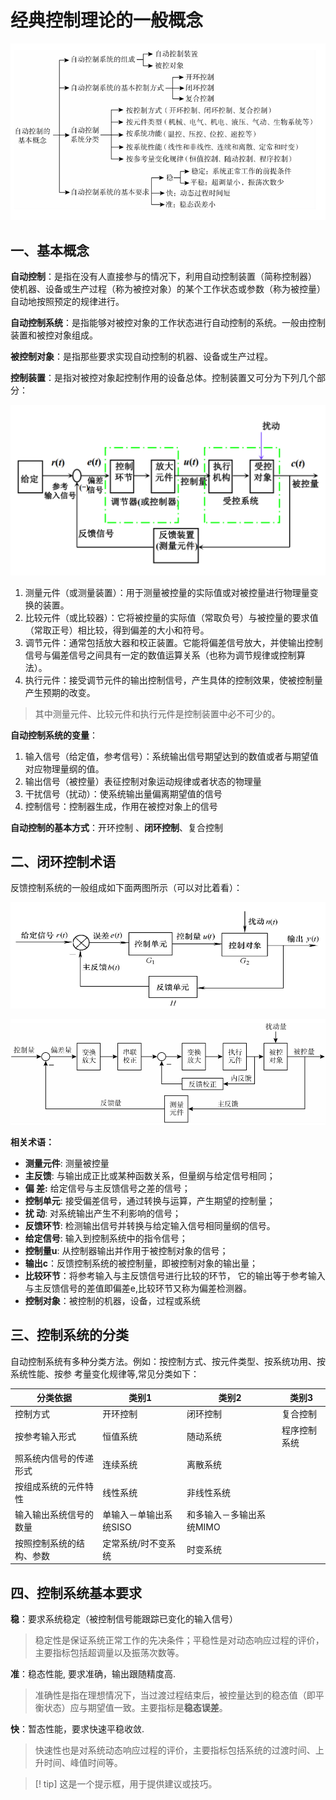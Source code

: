 # 经典控制理论的一般概念


![](attachments/Pasted%20image%2020240814100109.png)
## 一、基本概念

**自动控制**：是指在没有人直接参与的情况下，利用自动控制装置（简称控制器） 使机器、设备或生产过程（称为被控对象）的某个工作状态或参数（称为被控量）自动地按照预定的规律进行。

**自动控制系统**：是指能够对被控对象的工作状态进行自动控制的系统。一般由控制装置和被控对象组成。

**被控制对象**：是指那些要求实现自动控制的机器、设备或生产过程。

**控制装置**：是指对被控对象起控制作用的设备总体。控制装置又可分为下列几个部分：

![](attachments/Pasted%20image%2020240615231909.png)

1. 测量元件（或测量装置）：用于测量被控量的实际值或对被控量进行物理量变换的装置。
2. 比较元件（或比较器）：它将被控量的实际值（常取负号）与被控量的要求值（常取正号）相比较，得到偏差的大小和符号。
3. 调节元件：通常包括放大器和校正装置。它能将偏差信号放大，并使输出控制信号与偏差信号之间具有一定的数值运算关系（也称为调节规律或控制算法）。
4. 执行元件：接受调节元件的输出控制信号，产生具体的控制效果，使被控制量产生预期的改变。

> 其中测量元件、比较元件和执行元件是控制装置中必不可少的。

**自动控制系统的变量**：

1. 输入信号（给定值，参考信号）：系统输出信号期望达到的数值或者与期望值对应物理量纲的值。
2. 输出信号（被控量）表征控制对象运动规律或者状态的物理量
3. 干扰信号（扰动）：使系统输出量偏离期望值的信号
4. 控制信号：控制器生成，作用在被控对象上的信号

**自动控制的基本方式**：开环控制 、**闭环控制**、复合控制

## 二、闭环控制术语

反馈控制系统的一般组成如下面两图所示（可以对比着看）：

![](attachments/Pasted%20image%2020240615232142.png)

![](attachments/Pasted%20image%2020240814101837.png)

**相关术语：**
- **测量元件**: 测量被控量
- **主反馈**: 与输出成正比或某种函数关系，但量纲与给定信号相同；
- **偏 差:** 给定信号与主反馈信号之差的信号；
- **控制单元**: 接受偏差信号，通过转换与运算，产生期望的控制量；
- **扰 动**: 对系统输出产生不利影响的信号；
- **反馈环节**: 检测输出信号并转换与给定输入信号相同量纲的信号。
- **给定信号**: 输入到控制系统中的指令信号；
- **控制量u**: 从控制器输出并作用于被控制对象的信号；
- **输出c**：反馈控制系统的被控制量，即被控制对象的输出量；
- **比较环节**：将参考输入与主反馈信号进行比较的环节， 它的输出等于参考输入与主反馈信号的差值即偏差e,比较环节又称为偏差检测器。
- **控制对象**：被控制的机器，设备，过程或系统

## 三、控制系统的分类

自动控制系统有多种分类方法。例如：按控制方式、按元件类型、按系统功用、按系统性能、按参
考量变化规律等,常见分类如下：

| 分类依据         | 类别1           | 类别2                | 类别3    |
| ------------ | ------------- | ------------------ | ------ |
| 控制方式         | 开环控制          | 闭环控制               | 复合控制   |
| 按参考输入形式      | 恒值系统          | 随动系统               | 程序控制系统 |
| 照系统内信号的传递形式  | 连续系统          | 离散系统               |        |
| 按组成系统的元件特性   | 线性系统          | 非线性系统              |        |
| 输入输出系统信号的数量  | 单输入－单输出系统SISO | 和多输入－多输出系统MIMO<br> |        |
| 按照控制系统的结构、参数 | 定常系统/时不变系统    | 时变系统               |        |

## 四、控制系统基本要求

**稳**：要求系统稳定（被控制信号能跟踪已变化的输入信号）

> 稳定性是保证系统正常工作的先决条件；平稳性是对动态响应过程的评价，主要指标包括超调量以及振荡次数等。

**准**：稳态性能, 要求准确，输出跟随精度高.

>准确性是指在理想情况下，当过渡过程结束后，被控量达到的稳态值（即平衡状态）应与期望值一致。主要指标是**稳态误差**。

**快**：暂态性能，要求快速平稳收敛.

> 快速性也是对系统动态响应过程的评价，主要指标包括系统的过渡时间、上升时间、峰值时间等。


> [! tip]
> 这是一个提示框，用于提供建议或技巧。
